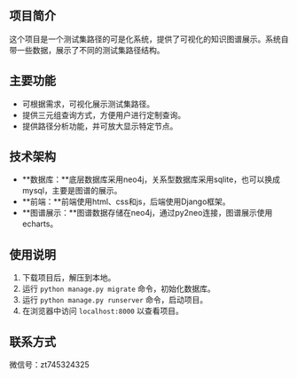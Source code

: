 ## 项目简介

这个项目是一个测试集路径的可是化系统，提供了可视化的知识图谱展示。系统自带一些数据，展示了不同的测试集路径结构。

## 主要功能

- 可根据需求，可视化展示测试集路径。
- 提供三元组查询方式，方便用户进行定制查询。
- 提供路径分析功能，并可放大显示特定节点。


## 技术架构

- **数据库：**底层数据库采用neo4j，关系型数据库采用sqlite，也可以换成mysql，主要是图谱的展示。
- **前端：**前端使用html、css和js，后端使用Django框架。
- **图谱展示：**图谱数据存储在neo4j，通过py2neo连接，图谱展示使用echarts。


## 使用说明

1. 下载项目后，解压到本地。
2. 运行 `python manage.py migrate` 命令，初始化数据库。
3. 运行 `python manage.py runserver` 命令，启动项目。
4. 在浏览器中访问 `localhost:8000` 以查看项目。


## 联系方式

微信号：zt745324325